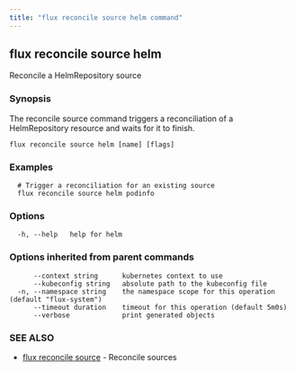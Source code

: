 ```yaml
---
title: "flux reconcile source helm command"
---
```

## flux reconcile source helm

Reconcile a HelmRepository source

### Synopsis

The reconcile source command triggers a reconciliation of a HelmRepository resource and waits for it to finish.

```
flux reconcile source helm [name] [flags]
```

### Examples

```
  # Trigger a reconciliation for an existing source
  flux reconcile source helm podinfo

```

### Options

```
  -h, --help   help for helm
```

### Options inherited from parent commands

```
      --context string      kubernetes context to use
      --kubeconfig string   absolute path to the kubeconfig file
  -n, --namespace string    the namespace scope for this operation (default "flux-system")
      --timeout duration    timeout for this operation (default 5m0s)
      --verbose             print generated objects
```

### SEE ALSO

* [flux reconcile source](/cmd/flux_reconcile_source/)	 - Reconcile sources

